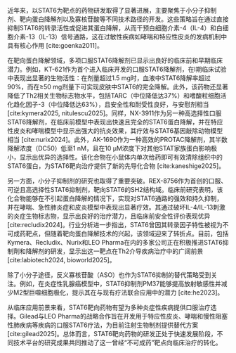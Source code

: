 近年来，以STAT6为靶点的药物研发取得了显著进展，主要聚焦于小分子抑制剂、靶向蛋白降解剂以及寡核苷酸等不同技术路径的开发。这些策略旨在通过直接抑制STAT6的转录活性或促进其蛋白降解，从而干预白细胞介素-4（IL-4）和白细胞介素-13（IL-13）信号通路，这在过敏性疾病如哮喘和特应性皮炎的发病机制中具有核心作用 [cite:goenka2011]。

在靶向蛋白降解领域，多项口服STAT6降解剂已显示出良好的临床前和早期临床潜力。例如，KT-621作为首个进入临床开发的口服STAT6降解剂，在I期临床试验中表现出显著的生物活性：在剂量超过1.5 mg时，血液中STAT6降解率超过90%，而在≥50 mg剂量下可实现皮肤中STAT6的完全降解。此外，该药物还显著降低了Th2相关生物标志物水平，包括TARC（中位降低达37%）和嗜酸粒细胞活化趋化因子-3（中位降低达63%），且安全性和耐受性良好，与安慰剂相当 [cite:kymera2025, nitulescu2025]。同样，NX-3911作为另一种高选择性口服STAT6降解剂，在临床前模型中表现出快速且完全的STAT6蛋白降解，并在特应性皮炎和哮喘模型中显示出强大的抗炎效果，其疗效与STAT6基因敲除动物模型相当 [cite:nurix2024]。此外，AK-1690作为一种高效的PROTAC降解剂，其半数降解浓度（DC50）低至1 nM，且在10 μM浓度下对其他STAT家族蛋白影响极小，显示出优异的选择性。该化合物在小鼠体内单次给药即可有效清除组织中的STAT6蛋白，为STAT6靶向治疗提供了新的先导化合物 [cite:kaneshige2025]。

另一方面，小分子抑制剂的研究也取得了重要突破。REX-8756作为首创的口服、可逆且高选择性STAT6抑制剂，靶向STAT6的SH2结构域。临床前研究表明，该化合物能够在不引起蛋白降解的情况下，实现对STAT6通路的强效和持久抑制，并在哮喘、急性肺炎症和皮炎模型中表现出显著疗效。其通过破坏IL-4/IL-13刺激的炎症生物标志物，显示出良好的治疗潜力，且临床前安全性评价表现优异 [cite:recludix2024]。行业分析进一步指出，STAT6曾因其转录因子特性被视为不可成药靶点，但随着靶向蛋白降解技术的兴起，该领域迎来了转折点。目前，包括Kymera、Recludix、Nurix和LEO Pharma在内的多家公司正在积极推进STAT6抑制劑和降解剂的研发，显示出这一靶点在Th2介导疾病治疗中的广阔前景 [cite:labiotech2024, bioworld2025]。

除了小分子途径，反义寡核苷酸（ASO）也作为STAT6抑制的替代策略受到关注。例如，在炎症性乳腺癌模型中，STAT6抑制剂PM37能够提高放射敏感性并减少M2型巨噬细胞极化，提示其在与现有疗法联合应用中的潜力 [cite:he2023]。

从临床应用前景来看，STAT6靶向药物有望为多种炎症性疾病提供口服治疗选择。Gilead与LEO Pharma的战略合作旨在开发用于特应性皮炎、哮喘和慢性阻塞性肺疾病等疾病的口服STAT6疗法，为目前注射生物制剂提供替代方案 [cite:gilead2025]。总体而言，STAT6靶向药物的研发正处于快速发展阶段，不同技术平台的研究成果共同推动了这一曾经“不可成药”靶点向临床治疗的转化。